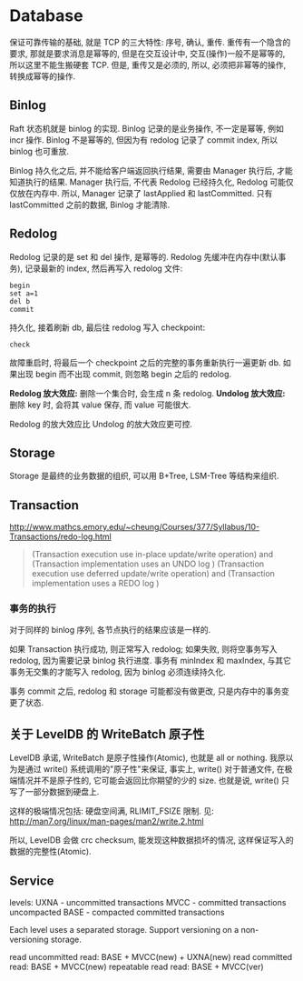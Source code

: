 # Database

保证可靠传输的基础, 就是 TCP 的三大特性: 序号, 确认, 重传. 重传有一个隐含的要求, 那就是要求消息是幂等的, 但是在交互设计中, 交互(操作)一般不是幂等的, 所以这里不能生搬硬套 TCP. 但是, 重传又是必须的, 所以, 必须把非幂等的操作, 转换成幂等的操作.

## Binlog

Raft 状态机就是 binlog 的实现. Binlog 记录的是业务操作, 不一定是幂等, 例如 incr 操作. Binlog 不是幂等的, 但因为有 redolog 记录了 commit index, 所以 binlog 也可重放.

Binlog 持久化之后, 并不能给客户端返回执行结果, 需要由 Manager 执行后, 才能知道执行的结果. Manager 执行后, 不代表 Redolog 已经持久化, Redolog 可能仅仅放在内存中. 所以, Manager 记录了 lastApplied 和 lastCommitted. 只有 lastCommitted 之前的数据, Binlog 才能清除.

## Redolog

Redolog 记录的是 set 和 del 操作, 是幂等的. Redolog 先缓冲在内存中(默认事务), 记录最新的 index, 然后再写入 redolog 文件:

	begin
	set a=1
	del b
	commit

持久化, 接着刷新 db, 最后往 redolog 写入 checkpoint:

	check

故障重启时, 将最后一个 checkpoint 之后的完整的事务重新执行一遍更新 db. 如果出现 begin 而不出现 commit, 则忽略 begin 之后的 redolog.

**Redolog 放大效应:** 删除一个集合时, 会生成 n 条 redolog.
**Undolog 放大效应:** 删除 key 时, 会将其 value 保存, 而 value 可能很大.

Redolog 的放大效应比 Undolog 的放大效应更可控.

## Storage

Storage 是最终的业务数据的组织, 可以用 B+Tree, LSM-Tree 等结构来组织.

## Transaction

http://www.mathcs.emory.edu/~cheung/Courses/377/Syllabus/10-Transactions/redo-log.html

> (Transaction execution use in-place update/write operation) and (Transaction implementation uses an UNDO log )
> (Transaction execution use deferred update/write operation) and (Transaction implementation uses a REDO log )

### 事务的执行

对于同样的 binlog 序列, 各节点执行的结果应该是一样的.

如果 Transaction 执行成功, 则正常写入 redolog; 如果失败, 则将空事务写入 redolog, 因为需要记录 binlog 执行进度. 事务有 minIndex 和 maxIndex, 与其它事务无交集的才能写入 redolog, 因为 binlog 必须连续持久化.

事务 commit 之后, redolog 和 storage 可能都没有做更改, 只是内存中的事务变更了状态.


## 关于 LevelDB 的 WriteBatch 原子性

LevelDB 承诺, WriteBatch 是原子性操作(Atomic), 也就是 all or nothing. 我原以为是通过 write() 系统调用的"原子性"来保证, 事实上, write() 对于普通文件, 在极端情况并不是原子性的, 它可能会返回比你期望的少的 size. 也就是说, write() 只写了一部分数据到硬盘上.

这样的极端情况包括: 硬盘空间满, RLIMIT_FSIZE 限制. 见: http://man7.org/linux/man-pages/man2/write.2.html

所以, LevelDB 会做 crc checksum, 能发现这种数据损坏的情况, 这样保证写入的数据的完整性(Atomic).

## Service

levels:
	UXNA - uncommitted transactions
	MVCC - committed transactions uncompacted
	BASE - compacted committed transactions

Each level uses a separated storage.
Support versioning on a non-versioning storage.

read uncommitted
	read: BASE + MVCC(new) + UXNA(new)
read committed
	read: BASE + MVCC(new)
repeatable read
	read: BASE + MVCC(ver)


